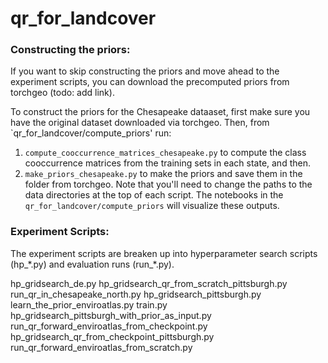 # qr_for_landcover

### Constructing the priors:
If you want to skip constructing the priors and move ahead to the experiment scripts, you can download the precomputed priors from torchgeo (todo: add link).

To construct the priors for the Chesapeake dataaset, first make sure you have the original dataset downloaded via torchgeo. Then, from `qr_for_landcover/compute_priors' run:
1. `compute_cooccurrence_matrices_chesapeake.py` to compute the class cooccurrence matrices from the training sets in each state, and then. 
2. `make_priors_chesapeake.py` to make the priors and save them in the folder from torchgeo.
Note that you'll need to change the paths to the data directories at the top of each script. The notebooks in the `qr_for_landcover/compute_priors` will visualize these outputs. 

### Experiment Scripts:
The experiment scripts are breaken up into hyperparameter search scripts (hp_\*.py) and evaluation runs (run_\*.py). 


hp_gridsearch_de.py                              hp_gridsearch_qr_from_scratch_pittsburgh.py    run_qr_in_chesapeake_north.py
hp_gridsearch_pittsburgh.py                      learn_the_prior_enviroatlas.py                 train.py
hp_gridsearch_pittsburgh_with_prior_as_input.py  run_qr_forward_enviroatlas_from_checkpoint.py
hp_gridsearch_qr_from_checkpoint_pittsburgh.py   run_qr_forward_enviroatlas_from_scratch.py

